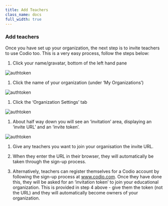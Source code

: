 ```yaml
---
title: Add Teachers
class_name: docs
full_width: true
---
```



### Add teachers 
Once you have set up your organization, the next step is to invite teachers to use Codio too. This is a very easy process, follow the steps below:

1. Click your name/gravatar, bottom of the left hand pane
<img alt="authtoken" src="/img/docs/xxxxxx.png" class="simple"/>

1. Click the name of your organization (under ‘My Organizations’)
<img alt="authtoken" src="/img/docs/xxxxxx.png" class="simple"/>

1. Click the ‘Organization Settings’ tab
<img alt="authtoken" src="/img/docs/xxxxxx.png" class="simple"/>

1. About half way down you will see an ‘invitation’ area, displaying an ‘invite URL’ and an ‘invite token’. 
<img alt="authtoken" src="/img/docs/xxxxxx.png" class="simple"/>

1. Give any teachers you want to join your organisation the invite URL.

1. When they enter the URL in their browser, they will automatically be taken through the sign-up process.

1. Alternatively, teachers can register themselves for a Codio account by following the sign-up process at www.codio.com. Once they have done this, they will be asked for an ‘invitation token’ to join your educational organization. This is provided in step 4 above - give them the token (not the URL) and they will automatically become owners of your organization.

